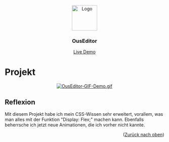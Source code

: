 <a name="readme-top"></a>

<br />
<div align="center">
  <a href="https://github.com/okadriu/OusEditor">
    <img src="https://i.ibb.co/gJCs2M5/favicon-96x96.png" alt="Logo" width="80" height="80">
  </a>

  <h3 align="center">OusEditor</h3>

  <p align="center">
    <a href="https://ouseditor.netlify.app/">Live Demo</a>
  </p>
</div>

# Projekt

<div align="center">
  <a href="https://ouseditor.netlify.app/">
  <img src="https://s1.gifyu.com/images/OusEditor-GIF-Demo.gif" alt="OusEditor-GIF-Demo.gif" border="0" />
  </a>
</div>

## Reflexion
Mit diesem Projekt habe ich mein CSS-Wissen sehr erweitert, vorallem, was man alles mit der Funktion "Display: Flex;" machen kann. Ebenfalls beherrsche ich jetzt neue Animationen, die ich vorher nicht kannte.

<p align="right">(<a href="#readme-top">Zurück nach oben</a>)</p>
